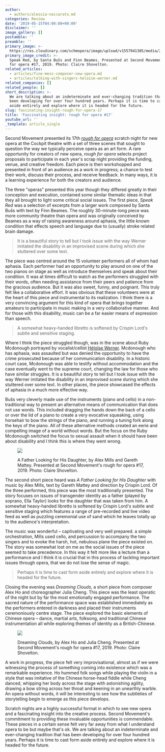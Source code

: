 ```yaml
---
author:
  - authors/alessia-naccarato.md
categories: Review
date: '2019-05-15T04:00:00+00:00'
disclaimer: ''
image_gallery: []
postamble: ''
preamble: ''
primary_image: >-
  https://res.cloudinary.com/schmopera/image/upload/v1557941305/media/2019/05/sqRoughforOpera17-SpeakRed-ClaireShovelton.jpg
primary_image_credit: >-
  Speak Red, by Santa Bušs and Finn Beames. Presented at Second Movement's rough
  for opera #17, 2019. Photo: Claire Shovelton.
related_articles:
  - articles/fine-mess-composer-new-opera.md
  - articles/talking-with-singers-heloise-werner.md
related_companies: []
related_people: []
short_description: >-
  We are talking about an indeterminate and ever-changing tradition that has
  been developing for over four hundred years. Perhaps it is time to cast form
  aside entirely and explore where it is headed for the future.
slug: fascinating-insight-rough-for-opera-17
title: 'Fascinating insight: rough for opera #17'
youtube_url: ''
_template: article_single
---
```


Second Movement presented its 17th [_rough for opera_](https://secondmovement.org.uk/) scratch night for new opera at the Cockpit theatre with a set of three scenes that sought to question the way we typically perceive opera as an art form. A rare opportunity for creators of new opera, _rough for opera_ selects project proposals to participate in each year's scrap night providing the funding, venue, and creative freedom. Each piece is then workshopped and presented in front of an audience as a work in progress; a chance to test their work, discuss their process, and receive feedback. In many ways, it is a learning experience for both the creators and audience.

The three "operas" presented this year though they differed greatly in their conception and execution, contained some similar thematic ideas in that they all brought to light some critical social issues. The first piece, _Speak Red_ was a selection of excerpts from a larger work composed by Santa Bušs with text by Finn Beames. The roughly 30-minute-long piece was more community theatre than opera and was originally conceived by Beames as a way of raising awareness around aphasia, the little known condition that effects speech and language due to (usually) stroke related brain damage.

>It is a beautiful story to tell but I took issue with the way Werner imitated the disability in an improvised scene during which she stuttered over some text.

The piece was centred around the 15 volunteer performers all of whom had aphasia. Each performer had an opportunity to play around on one of the two pianos on stage as well as introduce themselves and speak about their condition. It was at times difficult to watch as the performers struggled with their words, often needing assistance from their peers and patience from the gracious audience. But it was also sweet, funny, and poignant. This truly felt like a collaborative effort. It was obvious that these volunteers were at the heart of this piece and instrumental to its realization. I think there is a very convincing argument for this kind of opera that brings together amateurs to participate in music making in a very collaborative manner. And for those with this disability, music can be a far easier means of expression than speech.

>A somewhat heavy-handed libretto is softened by Crispin Lord's subtle and sensitive staging.

Where I think the piece struggled though, was in the scene about Ruby Mcdonough portrayed by vocalist/cellist [Héloïse Werner](/talking-with-singers-heloise-werner/). Mcdonough who has aphasia, was assaulted but was denied the opportunity to have the crime prosecuted because of her communication disability. In a historic court case, Mcdonough was able to testify without accommodation and the case eventually went to the supreme court, changing the law for those who have similar struggles. It is a beautiful story to tell but I took issue with the way Werner imitated the disability in an improvised scene during which she stuttered over some text. In other places, the piece showcased the effects of aphasia in a much more effective way.

Bušs very cleverly made use of the instruments (piano and cello) in a non-traditional way to present an alternative means of communication that does not use words. This included dragging the hands down the back of a cello or over the lid of a piano to create a very evocative squeaking, using horsehair to bow the strings of the piano, and running a tuning fork along the keys of the piano. All of these alternative methods created an eerie and compelling image of a world without words. But the focus on the Ruby Mcdonough switched the focus to sexual assault when it should have been about disability and I think this is where they went wrong.

<figure data-type="image">

![](https://res.cloudinary.com/schmopera/image/upload/v1557941440/media/2019/05/RoughforOpera17-AFatherIsLookingForHisDaughter-ClaireShovelton.jpg)

<figcaption>A Father Looking for His Daughter, by Alex Mills and Gareth Mattey. Presented at Second Movement's rough for opera #17, 2019. Photo: Claire Shovelton.</figcaption>

</figure>

The second short piece heard was _A Father Looking for His Daughter_ with music by Alex Mills, text by Gareth Mattey and direction by Crispin Lord. Of the three performed, this piece was the most traditionally presented. The story focuses on issues of transgender identity as a father (played by soprano, Ella Taylor) looks for the daughter that was taken from him. A somewhat heavy-handed libretto is softened by Crispin Lord's subtle and sensitive staging which features a range of pre-recorded and live video feed as well as puzzling ceremonial use of sand which he leaves totally up to the audience's interpretation.

The music was wonderful – captivating and very well prepared. a simple orchestration, Mills used cello, and percussion to accompany the two singers and to evoke the harsh, hot, nebulous plane the piece existed on. The story was somewhat lost on me as the social issues of the piece seemed to take precedence. In this way it felt more like a lecture than a performance and I think it is crucial that in this process of tackling important issues through opera, that we do not lose the sense of magic.

>Perhaps it is time to cast form aside entirely and explore where it is headed for the future.

Closing the evening was _Dreaming Clouds_, a short piece from composer Alex Ho and choreographer Julia Cheng. This piece was the least operatic of the night but by far the most emotionally engaged performance. The sacred nature of the performance space was established immediately as the performers entered in darkness and placed their instruments ceremoniously centre stage. The piece explored the basic elements of Chinese opera – dance, martial arts, folksong, and traditional Chinese instrumentation all while exploring themes of identity as a British-Chinese.

<figure data-type="image">

![](https://res.cloudinary.com/schmopera/image/upload/v1557941533/media/2019/05/RoughforOpera17-DreamingClouds-ClaireShovelton.jpg)

<figcaption>Dreaming Clouds, by Alex Ho and Julia Cheng. Presented at Second Movement's rough for opera #17, 2019. Photo: Claire Shovelton.</figcaption>

</figure>

A work in progress, the piece felt very improvisational, almost as if we were witnessing the process of something coming into existence which was a remarkable experience. Ho hummed folk songs while playing the violin in a style that was imitative of the Chinese horse-head fiddle while Cheng danced, whipping her body across the stage with astonishing agility, drawing a bow string across her throat and keening in an unearthly warble. An opera without words, it will be interesting to see how the subtleties of storytelling begin to emerge as this piece develops.

Scratch nights are a highly successful format in which to see new opera and a fascinating insight into the creative process. Second Movement's commitment to providing these invaluable opportunities is commendable. These pieces in a certain sense felt very far away from what I understand opera to be but maybe that's ok. We are talking about an indeterminate and ever-changing tradition that has been developing for over four hundred years. Perhaps it is time to cast form aside entirely and explore where it is headed for the future.
